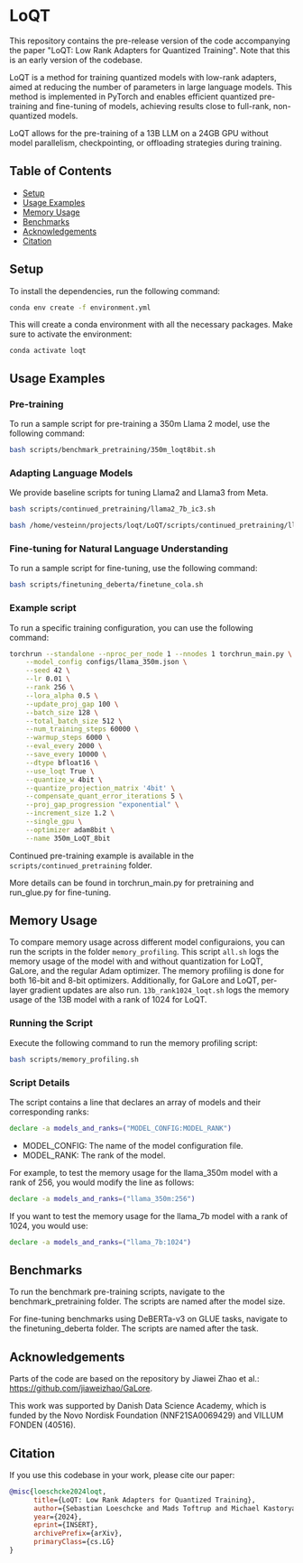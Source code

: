 # LoQT

This repository contains the pre-release version of the code accompanying the paper "LoQT: Low Rank Adapters for Quantized Training". Note that this is an early version of the codebase.

LoQT is a method for training quantized models with low-rank adapters, aimed at reducing the number of parameters in large language models. This method is implemented in PyTorch and enables efficient quantized pre-training and fine-tuning of models, achieving results close to full-rank, non-quantized models. 

LoQT allows for the pre-training of a 13B LLM on a 24GB GPU without model parallelism, checkpointing, or offloading strategies during training.


## Table of Contents

- [Setup](#setup)
- [Usage Examples](#usage-examples)
- [Memory Usage](#memory-usage)
- [Benchmarks](#benchmarks)
- [Acknowledgements](#acknowledgements)
- [Citation](#citation)

## Setup

To install the dependencies, run the following command:

```sh
conda env create -f environment.yml
```
This will create a conda environment with all the necessary packages. Make sure to activate the environment:


```
conda activate loqt
```

## Usage Examples

### Pre-training

To run a sample script for pre-training a 350m Llama 2 model, use the following command:

```sh
bash scripts/benchmark_pretraining/350m_loqt8bit.sh
```

### Adapting Language Models

We provide baseline scripts for tuning Llama2 and Llama3 from Meta.

```sh
bash scripts/continued_pretraining/llama2_7b_ic3.sh
```

```sh
bash /home/vesteinn/projects/loqt/LoQT/scripts/continued_pretraining/llama3_8b_ic3.sh
```

### Fine-tuning for Natural Language Understanding

To run a sample script for fine-tuning, use the following command:

```sh
bash scripts/finetuning_deberta/finetune_cola.sh
```

### Example script

To run a specific training configuration, you can use the following command:
      
```sh
torchrun --standalone --nproc_per_node 1 --nnodes 1 torchrun_main.py \
    --model_config configs/llama_350m.json \
    --seed 42 \
    --lr 0.01 \
    --rank 256 \
    --lora_alpha 0.5 \
    --update_proj_gap 100 \
    --batch_size 128 \
    --total_batch_size 512 \
    --num_training_steps 60000 \
    --warmup_steps 6000 \
    --eval_every 2000 \
    --save_every 10000 \
    --dtype bfloat16 \
    --use_loqt True \
    --quantize_w 4bit \
    --quantize_projection_matrix '4bit' \
    --compensate_quant_error_iterations 5 \
    --proj_gap_progression "exponential" \
    --increment_size 1.2 \
    --single_gpu \
    --optimizer adam8bit \
    --name 350m_LoQT_8bit

```

Continued pre-training example is available in the `scripts/continued_pretraining` folder.

More details can be found in torchrun_main.py for pretraining and run_glue.py for fine-tuning.

## Memory Usage
To compare memory usage across different model configuraions, you can run the scripts in the folder `memory_profiling`. This script `all.sh` logs the memory usage of the model with and without quantization for LoQT, GaLore, and the regular Adam optimizer. The memory profiling is done for both 16-bit and 8-bit optimizers. Additionally, for GaLore and LoQT, per-layer gradient updates are also run.
`13b_rank1024_loqt.sh` logs the memory usage of the 13B model with a rank of 1024 for LoQT.

### Running the Script

Execute the following command to run the memory profiling script:

```sh
bash scripts/memory_profiling.sh
```
### Script Details
The script contains a line that declares an array of models and their corresponding ranks:

```sh
declare -a models_and_ranks=("MODEL_CONFIG:MODEL_RANK")
```
* MODEL_CONFIG: The name of the model configuration file.
* MODEL_RANK: The rank of the model.

For example, to test the memory usage for the llama_350m model with a rank of 256, you would modify the line as follows:
```sh
declare -a models_and_ranks=("llama_350m:256")
```
If you want to test the memory usage for the llama_7b model with a rank of 1024, you would use:
```sh
declare -a models_and_ranks=("llama_7b:1024")
```

## Benchmarks
To run the benchmark pre-training scripts, navigate to the benchmark_pretraining folder. The scripts are named after the model size.

For fine-tuning benchmarks using DeBERTa-v3 on GLUE tasks, navigate to the finetuning_deberta folder. The scripts are named after the task.

## Acknowledgements 
Parts of the code are based on the repository by Jiawei Zhao et al.: https://github.com/jiaweizhao/GaLore.

This work was supported by Danish Data Science Academy, which is funded by the Novo Nordisk Foundation (NNF21SA0069429) and VILLUM FONDEN (40516).


## Citation
If you use this codebase in your work, please cite our paper:
```bibtex
@misc{loeschcke2024loqt,
      title={LoQT: Low Rank Adapters for Quantized Training},
      author={Sebastian Loeschcke and Mads Toftrup and Michael Kastoryano and Serge Belongie and Vésteinn Snæbjarnarson},
      year={2024},
      eprint={INSERT},
      archivePrefix={arXiv},
      primaryClass={cs.LG}
}
```
